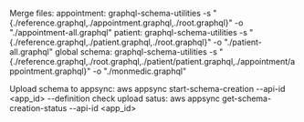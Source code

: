 Merge files:
appointment: graphql-schema-utilities -s "{./reference.graphql,./appointment.graphql,./root.graphql}" -o "./appointment-all.graphql"
patient: graphql-schema-utilities -s "{./reference.graphql,./patient.graphql,./root.graphql}" -o "./patient-all.graphql"
global schema: graphql-schema-utilities -s "{./reference.graphql,./root.graphql,./patient/patient.graphql,./appointment/appointment.graphql}" -o "./monmedic.graphql"

Upload schema to appsync:
aws appsync start-schema-creation --api-id <app_id> --definition <base64>
check upload satus:
aws appsync get-schema-creation-status --api-id <app_id>